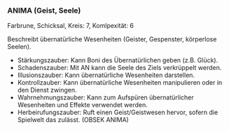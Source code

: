 ### ANIMA (Geist, Seele)

Farbrune, Schicksal, Kreis: 7, Komlpexität: 6

Beschreibt übernatürliche Wesenheiten (Geister, Gespenster, körperlose Seelen).

* Stärkungszauber: Kann Boni des Übernatürlichen geben (z.B. Glück).
* Schadenszauber: Mit AN kann die Seele des Ziels verkrüppelt werden.
* Illusionszauber: Kann übernatürliche Wesenheiten darstellen.
* Kontrollzauber: Kann übernatürliche Wesenheiten manipulieren oder in den Dienst zwingen.
* Wahrnehmungszauber: Kann zum Aufspüren übernatürlicher Wesenheiten und Effekte verwendet werden.
* Herbeirufungszauber: Ruft einen Geist/Geistwesen hervor, sofern die Spielwelt das zulässt. (OBSEK ANIMA)
